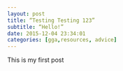 ```yaml
---
layout: post 
title: “Testing Testing 123” 
subtitle: “Hello!” 
date: 2015-12-04 23:34:01
categories: [gga,resources, advice] 
---
```


This is my first post 
